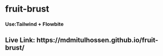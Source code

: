 # fruit-brust
<h3>Use:Tailwind + Flowbite</h3>
<h2>Live Link: https://mdmitulhossen.github.io/fruit-brust/</h2>
